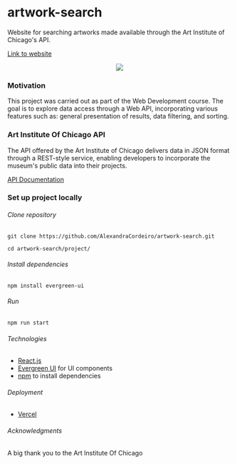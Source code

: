 # artwork-search
Website for searching artworks made available through the Art Institute of Chicago's API. 

[Link to website](https://search-artworks.vercel.app/)

<center>
    <img src="./images/demo.png">
</center>

### Motivation
This project was carried out as part of the Web Development course. The goal is to explore data access through a Web API, incorporating various features such as: general presentation of results, data filtering, and sorting.

### Art Institute Of Chicago API

The API offered by the Art Institute of Chicago delivers data in JSON format through a REST-style service, enabling developers to incorporate the museum's public data into their projects.

[API Documentation](https://api.artic.edu/docs/)

### Set up project locally

###### Clone repository
    git clone https://github.com/AlexandraCordeiro/artwork-search.git

    cd artwork-search/project/

###### Install dependencies
    npm install evergreen-ui

###### Run
    npm run start


###### Technologies
- [React.js](https://react.dev/learn)
- [Evergreen UI](https://evergreen.segment.com/) for UI components
- [npm](https://www.npmjs.com/) to install dependencies

###### Deployment
- [Vercel](https://vercel.com)

###### Acknowledgments

A big thank you to the Art Institute Of Chicago


